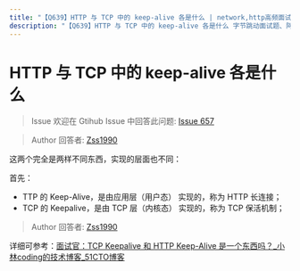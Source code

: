 ```yaml
---
title: "【Q639】HTTP 与 TCP 中的 keep-alive 各是什么 | network,http高频面试题"
description: "【Q639】HTTP 与 TCP 中的 keep-alive 各是什么 字节跳动面试题、阿里腾讯面试题、美团小米面试题。"
---
```


# HTTP 与 TCP 中的 keep-alive 各是什么

> Issue
> 欢迎在 Gtihub Issue 中回答此问题: [Issue 657](https://github.com/shfshanyue/Daily-Question/issues/657)

> Author
> 回答者: [Zss1990](https://github.com/Zss1990)

这两个完全是两样不同东西，实现的层面也不同：

首先：

- TTP 的 Keep-Alive，是由应用层（用户态） 实现的，称为 HTTP 长连接；
- TCP 的 Keepalive，是由 TCP 层（内核态） 实现的，称为 TCP 保活机制；

> Author
> 回答者: [Zss1990](https://github.com/Zss1990)

详细可参考：[面试官：TCP Keepalive 和 HTTP Keep-Alive 是一个东西吗？\_小林coding的技术博客\_51CTO博客](https://blog.51cto.com/u_14888059/3812567)
